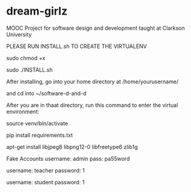 dream-girlz
===========

MOOC Project for software design and development taught at Clarkson University

PLEASE RUN INSTALL.sh TO CREATE THE VIRTUALENV


sudo chmod +x


sudo ./INSTALL.sh


After installing, go into your home directory at /home/yourusername/

and cd into ~/software-d-and-d

After you are in thaat directory, run this command to enter the virtual environment:

source venv/bin/activate


pip install requirements.txt

apt-get install libjpeg8 libpng12-0 libfreetype6 zlib1g



Fake Accounts
username: admin
pass: pa55word

username: teacher
password: 1

username: student
password: 1


